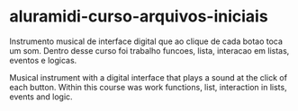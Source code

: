 # aluramidi-curso-arquivos-iniciais

Instrumento musical de interface digital que ao clique de cada botao toca um som.
Dentro desse curso foi trabalho funcoes, lista, interacao em listas, eventos e logicas.


Musical instrument with a digital interface that plays a sound at the click of each button.
Within this course was work functions, list, interaction in lists, events and logic.
